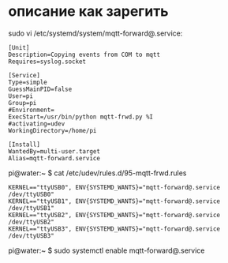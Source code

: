 # описание как зарегить
sudo vi /etc/systemd/system/mqtt-forward@.service:
```
[Unit]
Description=Copying events from COM to mqtt
Requires=syslog.socket

[Service]
Type=simple
GuessMainPID=false
User=pi
Group=pi
#Environment=
ExecStart=/usr/bin/python mqtt-frwd.py %I
#activating=udev
WorkingDirectory=/home/pi

[Install]
WantedBy=multi-user.target
Alias=mqtt-forward.service
```

pi@water:~ $ cat /etc/udev/rules.d/95-mqtt-frwd.rules
```
KERNEL=="ttyUSB0", ENV{SYSTEMD_WANTS}="mqtt-forward@.service /dev/ttyUSB0"
KERNEL=="ttyUSB1", ENV{SYSTEMD_WANTS}="mqtt-forward@.service /dev/ttyUSB1"
KERNEL=="ttyUSB2", ENV{SYSTEMD_WANTS}="mqtt-forward@.service /dev/ttyUSB2"
KERNEL=="ttyUSB3", ENV{SYSTEMD_WANTS}="mqtt-forward@.service /dev/ttyUSB3"
```


pi@water:~ $ sudo systemctl enable mqtt-forward@.service

